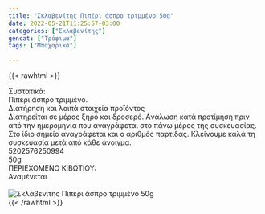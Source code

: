 ```yaml
---
title: "Σκλαβενίτης Πιπέρι άσπρο τριμμένο 50g"
date: 2022-05-21T11:25:57+03:00
categories: ["Σκλαβενίτης"]
gencat: ["Τρόφιμα"]
tags: ["Μπαχαρικά"]

---
```

{{< rawhtml >}}

<div class="sload588"><div class="product"><div id="sistatika">Συστατικά:</div><div class="alltext">Πιπέρι άσπρο τριμμένο.</div><div id="loipa">Διατήρηση και λοιπά στοιχεία προϊόντος</div><div class="alltext">Διατηρείται σε μέρος ξηρό και δροσερό. Aνάλωση κατά προτίμηση πριν από την ημερομηνία που αναγράφεται στο πάνω μέρος της συσκευασίας. Στο ίδιο σημείο αναγράφεται και ο αριθμός παρτίδας. Κλείνουμε καλά τη συσκευασία μετά από κάθε άνοιγμα.</div><div id="barcode"><div id="barimage1"></div><span id="bartext">5202576250994</span></div><div id="varos"><div id="varosimage1"></div><span id="varostext">50g</span></div><div id="kivotio">ΠΕΡΙΕΧΟΜΕΝΟ ΚΙΒΩΤΙΟΥ:<br>Αναμένεται</div><br><div class="pimg"><img alt="Σκλαβενίτης Πιπέρι άσπρο τριμμένο 50g" title="Σκλαβενίτης Πιπέρι άσπρο τριμμένο 50g" src="/media/images/sklavenitis-piperi-aspro-trimmeno-50g.jpg"></div></div></div>
{{< /rawhtml >}}


